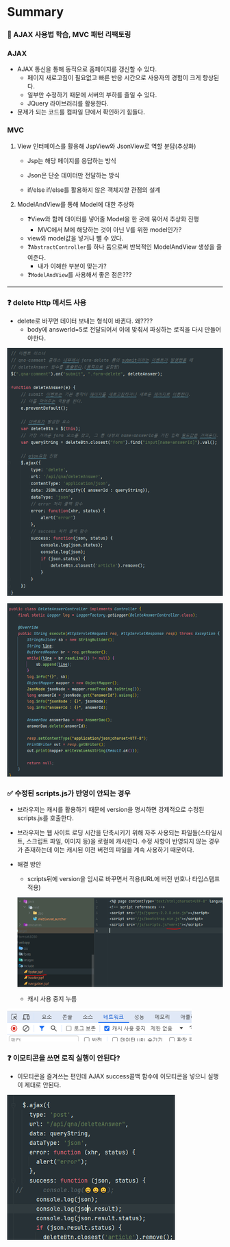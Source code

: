 # Summary

### 📌 AJAX 사용법 학습, MVC 패턴 리팩토링

### AJAX

- AJAX 통신을 통해 동적으로 홈페이지를 갱신할 수 있다.
  - 페이지 새로고침이 필요없고 빠른 반응 시간으로 사용자의 경험이 크게 향상된다.
  - 일부만 수정하기 때문에 서버의 부하를 줄일 수 있다.
  - JQuery 라이브러리를 활용한다.
- 문제가 되는 코드를 컴파일 단에서 확인하기 힘들다.

### MVC

1. View 인터페이스를 활용해 JspView와 JsonView로 역할 분담(추상화)

   - Jsp는 해당 페이지를 응답하는 방식

   - Json은 단순 데이터만 전달하는 방식

   - if/else if/else를 활용하지 않은 객체지향 관점의 설계

2. ModelAndView를 통해 Model에 대한 추상화
   - ❓View와 함께 데이터를 넣어줄 Model을 한 곳에 묶어서 추상화 진행
     - MVC에서 M에 해당하는 것이 아닌 V를 위한 model인가?
   - view와 model값을 넣거나 뺄 수 있다.
   - ❓`AbstractController`를 하나 둠으로써 반복적인 ModelAndView 생성을 줄여준다.
     - 내가 이해한 부분이 맞는가?
   - ❓`ModelAndView`를 사용해서 좋은 점은???

---

### ❓ delete Http 메서드 사용

- delete로 바꾸면 데이터 보내는 형식이 바뀐다. 왜????
  - body에 answerId=5로 전달되어서 이에 맞춰서 파싱하는 로직을 다시 만들어야한다.

![image-20240310131950773](assets/image-20240310131950773.png)

![image-20240310132133379](assets/image-20240310132133379.png)

### ✅ 수정된 scripts.js가 반영이 안되는 경우

- 브라우저는 캐시를 활용하기 때문에 version을 명시하면 강제적으로 수정된 scripts.js를 호출한다.
- 브라우저는 웹 사이트 로딩 시간을 단축시키기 위해 자주 사용되는 파일들(스타일시트, 스크립트 파일, 이미지 등)을 로컬에 캐시한다. 수정 사항이 반영되지 않는 경우가 존재하는데 이는 캐시된 이전 버전의 파일을 계속 사용하기 때문이다.

- 해결 방안

  - scripts뒤에 version을 임시로 바꾸면서 적용(URL에 버전 번호나 타임스탬프 적용)

  ![image-20240310131408822](assets/image-20240310131408822.png)

  - 캐시 사용 중지 누름

![image-20240310131250877](assets/image-20240310131250877.png)

### ❓ 이모티콘을 쓰면 로직 실행이 안된다?

- 이모티콘을 즐겨쓰는 편인데 AJAX success콜백 함수에 이모티콘을 넣으니 실행이 제대로 안된다.

![image-20240310131514509](assets/image-20240310131514509.png)
